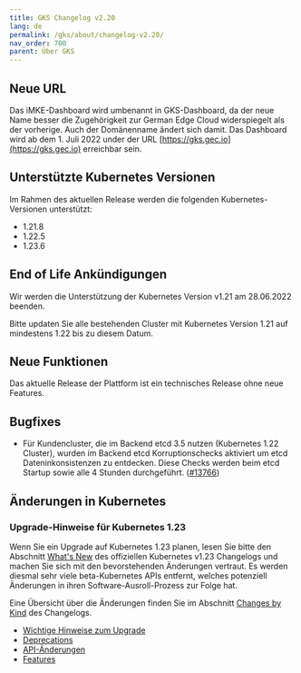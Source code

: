 ```yaml
---
title: GKS Changelog v2.20
lang: de
permalink: /gks/about/changelog-v2.20/
nav_order: 700
parent: Über GKS
---
```


## Neue URL

Das iMKE-Dashboard wird umbenannt in GKS-Dashboard, da der neue Name besser die
Zugehörigkeit zur German Edge Cloud widerspiegelt als der vorherige. Auch der
Domänenname ändert sich damit. Das Dashboard wird ab dem 1. Juli 2022 under der
URL [https://gks.gec.io](https://gks.gec.io) erreichbar sein.

## Unterstützte Kubernetes Versionen

Im Rahmen des aktuellen Release werden die folgenden Kubernetes-Versionen unterstützt:

* 1.21.8
* 1.22.5
* 1.23.6

## End of Life Ankündigungen

Wir werden die Unterstützung der Kubernetes Version v1.21 am 28.06.2022 beenden.

Bitte updaten Sie alle bestehenden Cluster mit Kubernetes Version 1.21 auf mindestens 1.22 bis zu diesem Datum.

## Neue Funktionen

Das aktuelle Release der Plattform ist ein technisches Release ohne neue Features.

## Bugfixes

* Für Kundencluster, die im Backend etcd 3.5 nutzen (Kubernetes 1.22 Cluster), wurden im Backend etcd Korruptionschecks aktiviert um etcd Dateninkonsistenzen zu entdecken. Diese Checks werden beim etcd Startup sowie alle 4 Stunden durchgeführt. ([#13766](https://groups.google.com/a/kubernetes.io/g/dev/c/B7gJs88XtQc/m/rSgNOzV2BwAJ))

## Änderungen in Kubernetes

### Upgrade-Hinweise für Kubernetes 1.23

Wenn Sie ein Upgrade auf Kubernetes 1.23 planen, lesen Sie bitte den Abschnitt [What's New](https://github.com/kubernetes/kubernetes/blob/master/CHANGELOG/CHANGELOG-1.23.md#whats-new-major-themes) des offiziellen Kubernetes v1.23 Changelogs und machen Sie sich mit den bevorstehenden Änderungen vertraut. Es werden diesmal sehr viele beta-Kubernetes APIs entfernt, welches potenziell Änderungen in ihren Software-Ausroll-Prozess zur Folge hat.

Eine Übersicht über die Änderungen finden Sie im Abschnitt [Changes by Kind](https://github.com/kubernetes/kubernetes/blob/master/CHANGELOG/CHANGELOG-1.23.md#changes-by-kind-2) des Changelogs.

* [Wichtige Hinweise zum Upgrade](https://github.com/kubernetes/kubernetes/blob/master/CHANGELOG/CHANGELOG-1.23.md#urgent-upgrade-notes)
* [Deprecations](https://github.com/kubernetes/kubernetes/blob/master/CHANGELOG/CHANGELOG-1.23.md#deprecation)
* [API-Änderungen](https://github.com/kubernetes/kubernetes/blob/master/CHANGELOG/CHANGELOG-1.23.md#api-change-4)
* [Features](https://github.com/kubernetes/kubernetes/blob/master/CHANGELOG/CHANGELOG-1.22.md#feature-7)
